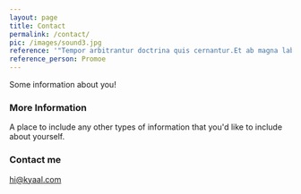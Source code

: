 ```yaml
---
layout: page
title: Contact
permalink: /contact/
pic: /images/sound3.jpg
reference: '"Tempor arbitrantur doctrina quis cernantur.Et ab magna laboris, amet ullamco ne deserunt."'
reference_person: Promoe
---
```

Some information about you!

### More Information

A place to include any other types of information that you'd like to include about yourself.

### Contact me

[hi@kyaal.com](mailto:hi@kyaal.com)